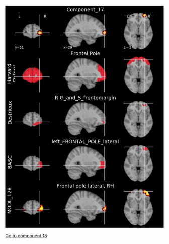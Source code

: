 


![17](preliminary/17.jpg "Component 17")

[Go to component 18](https://parietal-inria.github.io/MODL_atlas/1024/18 "Component 18")